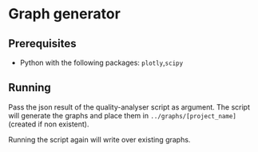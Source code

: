 # Graph generator

## Prerequisites
* Python with the following packages: `plotly`,`scipy`

## Running
Pass the json result of the quality-analyser script as argument. The script will generate the graphs and 
place them in `../graphs/[project_name]` (created if non existent).

Running the script again will write over existing graphs.
